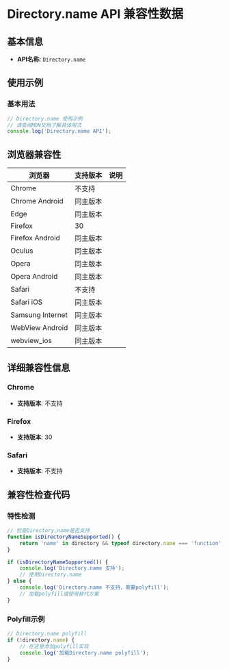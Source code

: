 # Directory.name API 兼容性数据

## 基本信息

- **API名称**: `Directory.name`

## 使用示例

### 基本用法

```javascript
// Directory.name 使用示例
// 请查阅MDN文档了解具体用法
console.log('Directory.name API');
```

## 浏览器兼容性

| 浏览器 | 支持版本 | 说明 |
|--------|----------|------|
| Chrome | 不支持 |  |
| Chrome Android | 同主版本 |  |
| Edge | 同主版本 |  |
| Firefox | 30 |  |
| Firefox Android | 同主版本 |  |
| Oculus | 同主版本 |  |
| Opera | 同主版本 |  |
| Opera Android | 同主版本 |  |
| Safari | 不支持 |  |
| Safari iOS | 同主版本 |  |
| Samsung Internet | 同主版本 |  |
| WebView Android | 同主版本 |  |
| webview_ios | 同主版本 |  |

## 详细兼容性信息

### Chrome

- **支持版本**: 不支持

### Firefox

- **支持版本**: 30

### Safari

- **支持版本**: 不支持

## 兼容性检查代码

### 特性检测

```javascript
// 检查Directory.name是否支持
function isDirectoryNameSupported() {
    return 'name' in directory && typeof directory.name === 'function';
}

if (isDirectoryNameSupported()) {
    console.log('Directory.name 支持');
    // 使用Directory.name
} else {
    console.log('Directory.name 不支持，需要polyfill');
    // 加载polyfill或使用替代方案
}
```

### Polyfill示例

```javascript
// Directory.name polyfill
if (!directory.name) {
    // 在这里添加polyfill实现
    console.log('加载Directory.name polyfill');
}
```

